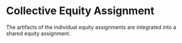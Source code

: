 # Collective Equity Assignment

The artifacts of the individual equity assignments are integrated into a shared equity assignment.